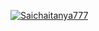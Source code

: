 [![Saichaitanya777](https://circleci.com/gh/Saichaitanya777/SSW567-HW/hw2.svg?style=svg)](https://app.circleci.com/pipelines/github/Saichaitanya777/SSW567-HW/hw2?branch=main&filter=all)

